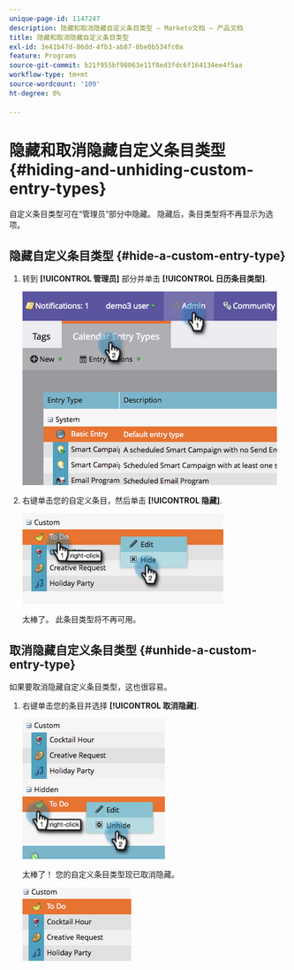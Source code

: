 ```yaml
---
unique-page-id: 1147247
description: 隐藏和取消隐藏自定义条目类型 — Marketo文档 — 产品文档
title: 隐藏和取消隐藏自定义条目类型
exl-id: 3e41b47d-86dd-4fb3-ab87-0be0b534fc0a
feature: Programs
source-git-commit: b21f955bf98063e11f8ed3fdc6f164134ee4f5aa
workflow-type: tm+mt
source-wordcount: '109'
ht-degree: 0%

---
```


# 隐藏和取消隐藏自定义条目类型 {#hiding-and-unhiding-custom-entry-types}

自定义条目类型可在“管理员”部分中隐藏。 隐藏后，条目类型将不再显示为选项。

## 隐藏自定义条目类型 {#hide-a-custom-entry-type}

1. 转到 **[!UICONTROL 管理员]** 部分并单击 **[!UICONTROL 日历条目类型]**.

   ![](assets/image2014-9-24-10-3a11-3a49.png)

1. 右键单击您的自定义条目，然后单击 **[!UICONTROL 隐藏]**.

   ![](assets/image2014-9-24-10-3a11-3a54.png)

   太棒了。 此条目类型将不再可用。

## 取消隐藏自定义条目类型 {#unhide-a-custom-entry-type}

如果要取消隐藏自定义条目类型，这也很容易。

1. 右键单击您的条目并选择 **[!UICONTROL 取消隐藏]**.

   ![](assets/image2014-9-24-10-3a12-3a14.png)

   太棒了！ 您的自定义条目类型现已取消隐藏。

   ![](assets/image2014-9-24-10-3a12-3a19.png)
